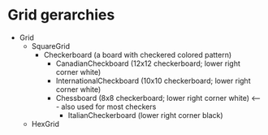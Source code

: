 # Grid gerarchies

- Grid
  - SquareGrid
    - Checkerboard (a board with checkered colored pattern)
      - CanadianCheckboard (12x12 checkerboard; lower right corner white)
      - InternationalCheckboard (10x10 checkerboard; lower right corner white)
      - Chessboard (8x8 checkerboard; lower right corner white) <--- also used for most checkers
        - ItalianCheckerboard (lower right corner black)
  - HexGrid